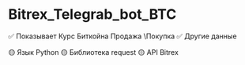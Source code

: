# Bitrex_Telegrab_bot_BTC
✅ Показывает Курс Биткойна Продажа \Покупка 
✅ Другие данные

🟡 Язык Python
🟡 Библиотека request
🟡 API Bitrex
